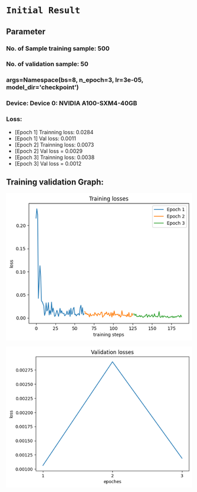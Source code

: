 # `Initial Result`


## Parameter
### No. of Sample training sample: 500 
### No. of validation sample: 50

### args=Namespace(bs=8, n_epoch=3, lr=3e-05, model_dir='checkpoint')

### Device: Device 0: NVIDIA A100-SXM4-40GB 

### Loss:
* [Epoch 1] Trainning loss: 0.0284
* [Epoch 1] Val loss: 0.0011
* [Epoch 2] Trainning loss: 0.0073
* [Epoch 2] Val loss = 0.0029
* [Epoch 3] Trainning loss: 0.0038
* [Epoch 3] Val loss = 0.0012

## Training validation Graph:

<p align="center"><img src="figure/training-plot.png"></p>
<p align="center"><img src="figure/valiadation-plot.png"></p>